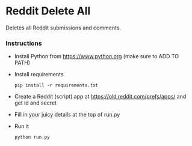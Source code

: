 # Reddit Delete All

Deletes all Reddit submissions and comments.

### Instructions

- Install Python from https://www.python.org (make sure to ADD TO PATH)

- Install requirements

      pip install -r requirements.txt


- Create a Reddit (script) app at https://old.reddit.com/prefs/apps/ and get id and secret
- Fill in your juicy details at the top of run.py
- Run it

      python run.py
